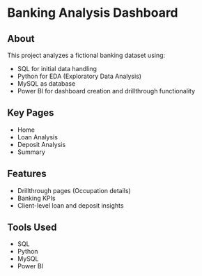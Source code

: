 # Banking Analysis Dashboard

## About
This project analyzes a fictional banking dataset using:
- SQL for initial data handling
- Python for EDA (Exploratory Data Analysis)
- MySQL as database
- Power BI for dashboard creation and drillthrough functionality

## Key Pages
- Home
- Loan Analysis
- Deposit Analysis
- Summary

## Features
- Drillthrough pages (Occupation details)
- Banking KPIs
- Client-level loan and deposit insights

## Tools Used
- SQL
- Python
- MySQL
- Power BI
